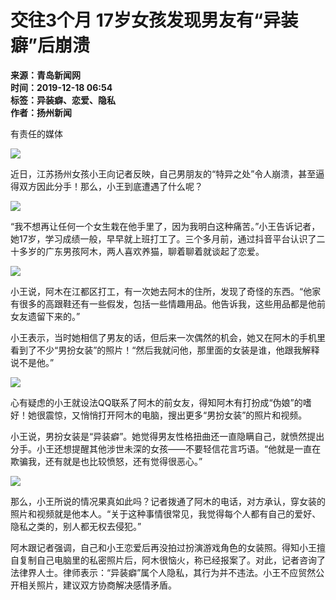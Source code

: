 # 交往3个月 17岁女孩发现男友有“异装癖”后崩溃

**来源：青岛新闻网**  
**时间：2019-12-18 06:54**  
**标签：异装癖、恋爱、隐私**  
**作者：扬州新闻**  

有责任的媒体

![](https://appnews.qingdaonews.com/assets/default/share.png)

近日，江苏扬州女孩小王向记者反映，自己男朋友的“特异之处”令人崩溃，甚至逼得双方因此分手！那么，小王到底遭遇了什么呢？

![](http://news.qingdaonews.com/images/2019-12/18/89e0cdd3-75b3-4201-9380-2873d1614c10.png.2)

“我不想再让任何一个女生栽在他手里了，因为我明白这种痛苦。”小王告诉记者，她17岁，学习成绩一般，早早就上班打工了。三个多月前，通过抖音平台认识了二十多岁的广东男孩阿木，两人喜欢养猫，聊着聊着就谈起了恋爱。

![](http://news.qingdaonews.com/images/2019-12/18/24ad8f67-9a0b-4343-af72-a8b8ee3f5384.png.2)

小王说，阿木在江都区打工，有一次她去阿木的住所，发现了奇怪的东西。“他家有很多的高跟鞋还有一些假发，包括一些情趣用品。他告诉我，这些用品都是他前女友遗留下来的。”

小王表示，当时她相信了男友的话，但后来一次偶然的机会，她又在阿木的手机里看到了不少“男扮女装”的照片！“然后我就问他，那里面的女装是谁，他跟我解释说不是他。”

![](http://news.qingdaonews.com/images/2019-12/18/4a0d525b-5f81-46c8-9cd2-7b2511913600.png.2)

心有疑虑的小王就设法QQ联系了阿木的前女友，得知阿木有打扮成“伪娘”的嗜好！她很震惊，又悄悄打开阿木的电脑，搜出更多“男扮女装”的照片和视频。

小王说，男扮女装是“异装癖”。她觉得男友性格扭曲还一直隐瞒自己，就愤然提出分手。小王还想提醒其他涉世未深的女孩——不要轻信花言巧语。“他就是一直在欺骗我，还有就是也比较愤怒，还有觉得很恶心。”

![](http://news.qingdaonews.com/images/2019-12/18/6ed82157-0427-42dd-8f59-18e32f33a651.png.2)

那么，小王所说的情况果真如此吗？记者拨通了阿木的电话，对方承认，穿女装的照片和视频就是他本人。“关于这种事情很常见，我觉得每个人都有自己的爱好、隐私之类的，别人都无权去侵犯。”

阿木跟记者强调，自己和小王恋爱后再没拍过扮演游戏角色的女装照。得知小王擅自复制自己电脑里的私密照片后，阿木很恼火，称已经报案了。对此，记者咨询了法律界人士。律师表示：“异装癖”属个人隐私，其行为并不违法。小王不应贸然公开相关照片，建议双方协商解决感情矛盾。
